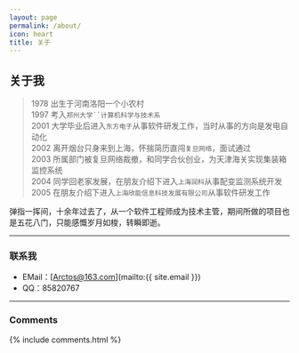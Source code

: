```yaml
---
layout: page
permalink: /about/
icon: heart
title: 关于
---
```


## 关于我

> 1978 出生于河南洛阳一个小农村  
> 1997 考入`郑州大学``计算机科学与技术系`  
> 2001 大学毕业后进入`东方电子`从事软件研发工作，当时从事的方向是发电自动化  
> 2002 离开烟台只身来到上海，怀揣简历直闯`复旦网络`，面试通过  
> 2003 所属部门被复旦网络裁撤，和同学合伙创业，为天津海关实现集装箱监控系统  
> 2004 同学回老家发展，在朋友介绍下进入`上海润科`从事配变监测系统开发  
> 2005 在朋友介绍下进入`上海欣能信息科技发展有限公司`从事软件研发工作  

弹指一挥间，十余年过去了，从一个软件工程师成为技术主管，期间所做的项目也是五花八门，只能感慨岁月如梭，转瞬即逝。

---

### 联系我

* EMail：[Arctos@163.com](mailto:{{ site.email }})
* QQ：85820767

---

### Comments

{% include comments.html %}
